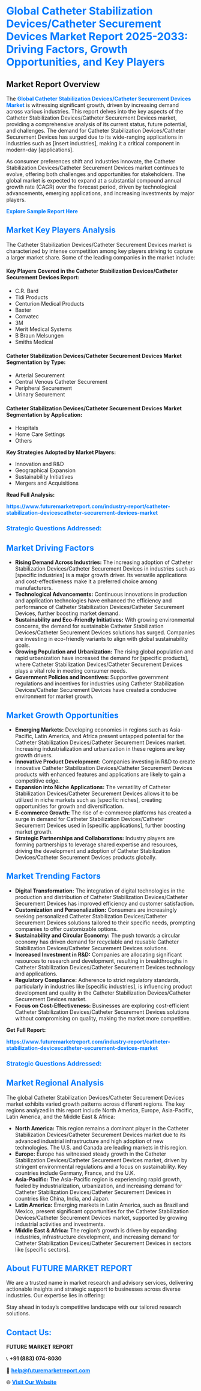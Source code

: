 <h1 style="color: #007BFF;">Global Catheter Stabilization Devices/Catheter Securement Devices Market Report 2025-2033: Driving Factors, Growth Opportunities, and Key Players</h1>

<section id="overview">
<h2>Market Report Overview</h2>
<p>The <a href="https://www.futuremarketreport.com/industry-report/catheter-stabilization-devicescatheter-securement-devices-market" style="color: #007BFF; text-decoration: none;"><strong>Global Catheter Stabilization Devices/Catheter Securement Devices Market</strong></a> is witnessing significant growth, driven by increasing demand across various industries. This report delves into the key aspects of the Catheter Stabilization Devices/Catheter Securement Devices market, providing a comprehensive analysis of its current status, future potential, and challenges. The demand for Catheter Stabilization Devices/Catheter Securement Devices has surged due to its wide-ranging applications in industries such as [insert industries], making it a critical component in modern-day [applications].</p>
<p>As consumer preferences shift and industries innovate, the Catheter Stabilization Devices/Catheter Securement Devices market continues to evolve, offering both challenges and opportunities for stakeholders. The global market is expected to expand at a substantial compound annual growth rate (CAGR) over the forecast period, driven by technological advancements, emerging applications, and increasing investments by major players.</p>
</section>

<section id="overview">
<p><a href="https://www.futuremarketreport.com/request-sample/reportId=77157" style="color: #007BFF; text-decoration: none;"><strong>Explore Sample Report Here</strong></a></p>
</section>

<section id="key-players">
<h2 style="color: #007BFF;">Market Key Players Analysis</h2>
<p>The Catheter Stabilization Devices/Catheter Securement Devices market is characterized by intense competition among key players striving to capture a larger market share. Some of the leading companies in the market include:</p>
<h4>Key Players Covered in the Catheter Stabilization Devices/Catheter Securement Devices Report:</h4>
<ul><li>C.R. Bard</li><li>Tidi Products</li><li>Centurion Medical Products</li><li>Baxter</li><li>Convatec</li><li>3M</li><li>Merit Medical Systems</li><li>B Braun Melsungen</li><li>Smiths Medical</li></ul>
<h4>Catheter Stabilization Devices/Catheter Securement Devices Market Segmentation by Type:</h4>
<ul><li>Arterial Securement</li><li>Central Venous Catheter Securement</li><li>Peripheral Securement</li><li>Urinary Securement</li></ul>

<h4>Catheter Stabilization Devices/Catheter Securement Devices Market Segmentation by Application:</h4>
<ul><li>Hospitals</li><li>Home Care Settings</li><li>Others</li></ul>
<p><strong>Key Strategies Adopted by Market Players:</strong></p>
<ul>
<li>Innovation and R&D</li>
<li>Geographical Expansion</li>
<li>Sustainability Initiatives</li>
<li>Mergers and Acquisitions</li>
</ul>
</section>

<section>
<p><strong>Read Full Analysis: </strong></p><a href="https://www.futuremarketreport.com/industry-report/catheter-stabilization-devicescatheter-securement-devices-market" style="color: #007BFF; text-decoration: none;"><strong>https://www.futuremarketreport.com/industry-report/catheter-stabilization-devicescatheter-securement-devices-market</strong></a>
<h3 style="color: #007BFF;">Strategic Questions Addressed:</h3>
</section>

<section id="driving-factors">
<h2 style="color: #007BFF;">Market Driving Factors</h2>
<ul>
<li><strong>Rising Demand Across Industries:</strong> The increasing adoption of Catheter Stabilization Devices/Catheter Securement Devices in industries such as [specific industries] is a major growth driver. Its versatile applications and cost-effectiveness make it a preferred choice among manufacturers.</li>
<li><strong>Technological Advancements:</strong> Continuous innovations in production and application technologies have enhanced the efficiency and performance of Catheter Stabilization Devices/Catheter Securement Devices, further boosting market demand.</li>
<li><strong>Sustainability and Eco-Friendly Initiatives:</strong> With growing environmental concerns, the demand for sustainable Catheter Stabilization Devices/Catheter Securement Devices solutions has surged. Companies are investing in eco-friendly variants to align with global sustainability goals.</li>
<li><strong>Growing Population and Urbanization:</strong> The rising global population and rapid urbanization have increased the demand for [specific products], where Catheter Stabilization Devices/Catheter Securement Devices plays a vital role in meeting consumer needs.</li>
<li><strong>Government Policies and Incentives:</strong> Supportive government regulations and incentives for industries using Catheter Stabilization Devices/Catheter Securement Devices have created a conducive environment for market growth.</li>
</ul>
</section>

<section id="growth-opportunities">
<h2 style="color: #007BFF;">Market Growth Opportunities</h2>
<ul>
<li><strong>Emerging Markets:</strong> Developing economies in regions such as Asia-Pacific, Latin America, and Africa present untapped potential for the Catheter Stabilization Devices/Catheter Securement Devices market. Increasing industrialization and urbanization in these regions are key growth drivers.</li>
<li><strong>Innovative Product Development:</strong> Companies investing in R&D to create innovative Catheter Stabilization Devices/Catheter Securement Devices products with enhanced features and applications are likely to gain a competitive edge.</li>
<li><strong>Expansion into Niche Applications:</strong> The versatility of Catheter Stabilization Devices/Catheter Securement Devices allows it to be utilized in niche markets such as [specific niches], creating opportunities for growth and diversification.</li>
<li><strong>E-commerce Growth:</strong> The rise of e-commerce platforms has created a surge in demand for Catheter Stabilization Devices/Catheter Securement Devices used in [specific applications], further boosting market growth.</li>
<li><strong>Strategic Partnerships and Collaborations:</strong> Industry players are forming partnerships to leverage shared expertise and resources, driving the development and adoption of Catheter Stabilization Devices/Catheter Securement Devices products globally.</li>
</ul>
</section>

<section id="trending-factors">
<h2 style="color: #007BFF;">Market Trending Factors</h2>
<ul>
<li><strong>Digital Transformation:</strong> The integration of digital technologies in the production and distribution of Catheter Stabilization Devices/Catheter Securement Devices has improved efficiency and customer satisfaction.</li>
<li><strong>Customization and Personalization:</strong> Consumers are increasingly seeking personalized Catheter Stabilization Devices/Catheter Securement Devices solutions tailored to their specific needs, prompting companies to offer customizable options.</li>
<li><strong>Sustainability and Circular Economy:</strong> The push towards a circular economy has driven demand for recyclable and reusable Catheter Stabilization Devices/Catheter Securement Devices solutions.</li>
<li><strong>Increased Investment in R&D:</strong> Companies are allocating significant resources to research and development, resulting in breakthroughs in Catheter Stabilization Devices/Catheter Securement Devices technology and applications.</li>
<li><strong>Regulatory Compliance:</strong> Adherence to strict regulatory standards, particularly in industries like [specific industries], is influencing product development and quality in the Catheter Stabilization Devices/Catheter Securement Devices market.</li>
<li><strong>Focus on Cost-Effectiveness:</strong> Businesses are exploring cost-efficient Catheter Stabilization Devices/Catheter Securement Devices solutions without compromising on quality, making the market more competitive.</li>
</ul>
</section>

<section>
<p><strong>Get Full Report: </strong></p><a href="https://www.futuremarketreport.com/industry-report/catheter-stabilization-devicescatheter-securement-devices-market" style="color: #007BFF; text-decoration: none;"><strong>https://www.futuremarketreport.com/industry-report/catheter-stabilization-devicescatheter-securement-devices-market</strong></a>
<h3 style="color: #007BFF;">Strategic Questions Addressed:</h3>
</section>


<section id="regional-analysis">
<h2 style="color: #007BFF;">Market Regional Analysis</h2>
<p>The global Catheter Stabilization Devices/Catheter Securement Devices market exhibits varied growth patterns across different regions. The key regions analyzed in this report include North America, Europe, Asia-Pacific, Latin America, and the Middle East & Africa:</p>
<ul>
<li><strong>North America:</strong> This region remains a dominant player in the Catheter Stabilization Devices/Catheter Securement Devices market due to its advanced industrial infrastructure and high adoption of new technologies. The U.S. and Canada are leading markets in this region.</li>
<li><strong>Europe:</strong> Europe has witnessed steady growth in the Catheter Stabilization Devices/Catheter Securement Devices market, driven by stringent environmental regulations and a focus on sustainability. Key countries include Germany, France, and the U.K.</li>
<li><strong>Asia-Pacific:</strong> The Asia-Pacific region is experiencing rapid growth, fueled by industrialization, urbanization, and increasing demand for Catheter Stabilization Devices/Catheter Securement Devices in countries like China, India, and Japan.</li>
<li><strong>Latin America:</strong> Emerging markets in Latin America, such as Brazil and Mexico, present significant opportunities for the Catheter Stabilization Devices/Catheter Securement Devices market, supported by growing industrial activities and investments.</li>
<li><strong>Middle East & Africa:</strong> The region’s growth is driven by expanding industries, infrastructure development, and increasing demand for Catheter Stabilization Devices/Catheter Securement Devices in sectors like [specific sectors].</li>
</ul>
</section>

<footer>
<h2 style="color: #007BFF;">About FUTURE MARKET REPORT</h2>
<p>We are a trusted name in market research and advisory services, delivering actionable insights and strategic support to businesses across diverse industries. Our expertise lies in offering:</p>

<p>Stay ahead in today’s competitive landscape with our tailored research solutions.</p>

<h2 style="color: #007BFF;">Contact Us:</h2>
<p><strong>FUTURE MARKET REPORT</strong></p>
<p>📞 <strong>+91 (883) 074-8030</strong></p>
<p>📧 <strong><a href="mailto:help@futuremarketreport.com" style="color: #007BFF;">help@futuremarketreport.com</a></strong></p>
<p>🌐 <strong><a href="https://www.futuremarketreport.com/" style="color: #007BFF;">Visit Our Website</a></strong></p>
</footer>